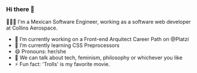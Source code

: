 ### Hi there 👋

👩🏾‍💻 
I'm a Mexican Software Engineer, working as a software web developer at Collins Aerospace.

- 🔭 I’m currently working on a Front-end Arquitect Career Path on @Platzi
- 🌱 I’m currently learning CSS Preprocessors
- 😄 Pronouns: her/she
- 💭 We can talk about tech, feminism, philosophy or whichever you like 
- ⚡ Fun fact: 'Trolls' is my favorite movie.
